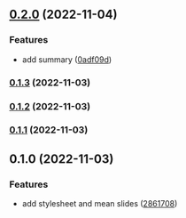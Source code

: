 

## [0.2.0](https://github.com/mstream/data-modeling-presentation/compare/0.1.3...0.2.0) (2022-11-04)


### Features

* add summary ([0adf09d](https://github.com/mstream/data-modeling-presentation/commit/0adf09d9730e31718047a54981c7c44c5bba9e5a))

### [0.1.3](https://github.com/mstream/data-modeling-presentation/compare/0.1.2...0.1.3) (2022-11-03)

### [0.1.2](https://github.com/mstream/data-modeling-presentation/compare/0.1.1...0.1.2) (2022-11-03)

### [0.1.1](https://github.com/mstream/data-modeling-presentation/compare/0.1.0...0.1.1) (2022-11-03)

## 0.1.0 (2022-11-03)


### Features

* add stylesheet and mean slides ([2861708](https://github.com/mstream/data-modeling-presentation/commit/2861708c818a1f9e5f73204e3dec9aed1e4d360d))